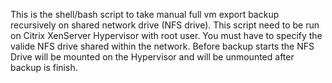 This is the shell/bash script to take manual full vm export backup recursively on shared network drive (NFS drive).
This script need to be run on Citrix XenServer Hypervisor with root user. You must have to specify the valide NFS drive shared within the network. Before backup starts the NFS Drive will be mounted on the Hypervisor and will be unmounted after backup is finish.
